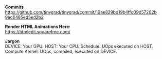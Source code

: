 **Commits**  
https://github.com/tinygrad/tinygrad/commit/19ae829bd19b4ffc09d57262b9ac6485ed5ed2b2

**Render HTML Animations Here:**  
https://htmledit.squarefree.com/

**Jargon**  
DEVICE: Your GPU.
HOST: Your CPU.
Schedule: UOps executed on HOST.
Compute Kernel: UOps, compiled, executed on DEVICE.
